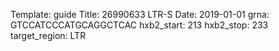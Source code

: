 Template: guide
Title: 26990633 LTR-S
Date: 2019-01-01
grna: GTCCATCCCATGCAGGCTCAC
hxb2_start: 213
hxb2_stop: 233
target_region: LTR
